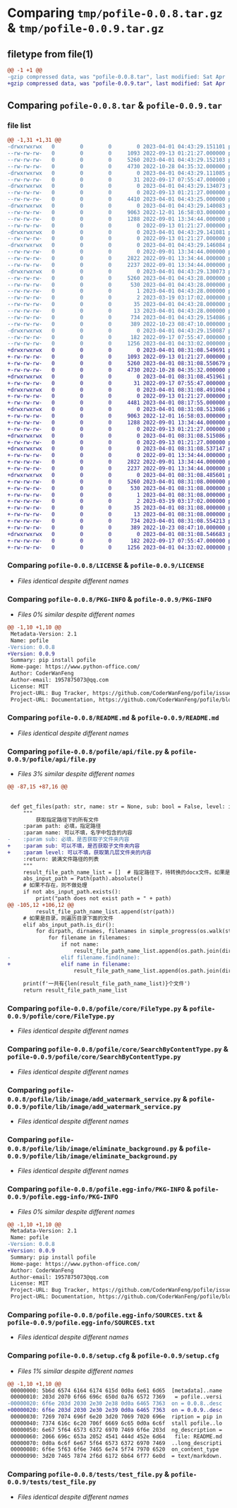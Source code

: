 # Comparing `tmp/pofile-0.0.8.tar.gz` & `tmp/pofile-0.0.9.tar.gz`

## filetype from file(1)

```diff
@@ -1 +1 @@
-gzip compressed data, was "pofile-0.0.8.tar", last modified: Sat Apr  1 04:43:29 2023, max compression
+gzip compressed data, was "pofile-0.0.9.tar", last modified: Sat Apr  1 08:31:08 2023, max compression
```

## Comparing `pofile-0.0.8.tar` & `pofile-0.0.9.tar`

### file list

```diff
@@ -1,31 +1,31 @@
-drwxrwxrwx   0        0        0        0 2023-04-01 04:43:29.151101 pofile-0.0.8/
--rw-rw-rw-   0        0        0     1093 2022-09-13 01:21:27.000000 pofile-0.0.8/LICENSE
--rw-rw-rw-   0        0        0     5260 2023-04-01 04:43:29.152103 pofile-0.0.8/PKG-INFO
--rw-rw-rw-   0        0        0     4730 2022-10-28 04:35:32.000000 pofile-0.0.8/README.md
-drwxrwxrwx   0        0        0        0 2023-04-01 04:43:29.111085 pofile-0.0.8/pofile/
--rw-rw-rw-   0        0        0       31 2022-09-17 07:55:47.000000 pofile-0.0.8/pofile/__init__.py
-drwxrwxrwx   0        0        0        0 2023-04-01 04:43:29.134073 pofile-0.0.8/pofile/api/
--rw-rw-rw-   0        0        0        0 2022-09-13 01:21:27.000000 pofile-0.0.8/pofile/api/__init__.py
--rw-rw-rw-   0        0        0     4410 2023-04-01 04:43:25.000000 pofile-0.0.8/pofile/api/file.py
-drwxrwxrwx   0        0        0        0 2023-04-01 04:43:29.140083 pofile-0.0.8/pofile/core/
--rw-rw-rw-   0        0        0     9063 2022-12-01 16:58:03.000000 pofile-0.0.8/pofile/core/FileType.py
--rw-rw-rw-   0        0        0     1288 2022-09-01 13:34:44.000000 pofile-0.0.8/pofile/core/SearchByContentType.py
--rw-rw-rw-   0        0        0        0 2022-09-13 01:21:27.000000 pofile-0.0.8/pofile/core/__init__.py
-drwxrwxrwx   0        0        0        0 2023-04-01 04:43:29.141081 pofile-0.0.8/pofile/lib/
--rw-rw-rw-   0        0        0        0 2022-09-13 01:21:27.000000 pofile-0.0.8/pofile/lib/__init__.py
-drwxrwxrwx   0        0        0        0 2023-04-01 04:43:29.146084 pofile-0.0.8/pofile/lib/image/
--rw-rw-rw-   0        0        0        0 2022-09-01 13:34:44.000000 pofile-0.0.8/pofile/lib/image/__init__.py
--rw-rw-rw-   0        0        0     2822 2022-09-01 13:34:44.000000 pofile-0.0.8/pofile/lib/image/add_watermark_service.py
--rw-rw-rw-   0        0        0     2237 2022-09-01 13:34:44.000000 pofile-0.0.8/pofile/lib/image/eliminate_background.py
-drwxrwxrwx   0        0        0        0 2023-04-01 04:43:29.130073 pofile-0.0.8/pofile.egg-info/
--rw-rw-rw-   0        0        0     5260 2023-04-01 04:43:28.000000 pofile-0.0.8/pofile.egg-info/PKG-INFO
--rw-rw-rw-   0        0        0      530 2023-04-01 04:43:28.000000 pofile-0.0.8/pofile.egg-info/SOURCES.txt
--rw-rw-rw-   0        0        0        1 2023-04-01 04:43:28.000000 pofile-0.0.8/pofile.egg-info/dependency_links.txt
--rw-rw-rw-   0        0        0        2 2023-03-19 03:17:02.000000 pofile-0.0.8/pofile.egg-info/not-zip-safe
--rw-rw-rw-   0        0        0       35 2023-04-01 04:43:28.000000 pofile-0.0.8/pofile.egg-info/requires.txt
--rw-rw-rw-   0        0        0       13 2023-04-01 04:43:28.000000 pofile-0.0.8/pofile.egg-info/top_level.txt
--rw-rw-rw-   0        0        0      734 2023-04-01 04:43:29.154086 pofile-0.0.8/setup.cfg
--rw-rw-rw-   0        0        0      389 2022-10-23 08:47:10.000000 pofile-0.0.8/setup.py
-drwxrwxrwx   0        0        0        0 2023-04-01 04:43:29.150087 pofile-0.0.8/tests/
--rw-rw-rw-   0        0        0      182 2022-09-17 07:55:47.000000 pofile-0.0.8/tests/__init__.py
--rw-rw-rw-   0        0        0     1256 2023-04-01 04:33:02.000000 pofile-0.0.8/tests/test_file.py
+drwxrwxrwx   0        0        0        0 2023-04-01 08:31:08.549691 pofile-0.0.9/
+-rw-rw-rw-   0        0        0     1093 2022-09-13 01:21:27.000000 pofile-0.0.9/LICENSE
+-rw-rw-rw-   0        0        0     5260 2023-04-01 08:31:08.550679 pofile-0.0.9/PKG-INFO
+-rw-rw-rw-   0        0        0     4730 2022-10-28 04:35:32.000000 pofile-0.0.9/README.md
+drwxrwxrwx   0        0        0        0 2023-04-01 08:31:08.451961 pofile-0.0.9/pofile/
+-rw-rw-rw-   0        0        0       31 2022-09-17 07:55:47.000000 pofile-0.0.9/pofile/__init__.py
+drwxrwxrwx   0        0        0        0 2023-04-01 08:31:08.491004 pofile-0.0.9/pofile/api/
+-rw-rw-rw-   0        0        0        0 2022-09-13 01:21:27.000000 pofile-0.0.9/pofile/api/__init__.py
+-rw-rw-rw-   0        0        0     4481 2023-04-01 08:17:55.000000 pofile-0.0.9/pofile/api/file.py
+drwxrwxrwx   0        0        0        0 2023-04-01 08:31:08.513086 pofile-0.0.9/pofile/core/
+-rw-rw-rw-   0        0        0     9063 2022-12-01 16:58:03.000000 pofile-0.0.9/pofile/core/FileType.py
+-rw-rw-rw-   0        0        0     1288 2022-09-01 13:34:44.000000 pofile-0.0.9/pofile/core/SearchByContentType.py
+-rw-rw-rw-   0        0        0        0 2022-09-13 01:21:27.000000 pofile-0.0.9/pofile/core/__init__.py
+drwxrwxrwx   0        0        0        0 2023-04-01 08:31:08.515086 pofile-0.0.9/pofile/lib/
+-rw-rw-rw-   0        0        0        0 2022-09-13 01:21:27.000000 pofile-0.0.9/pofile/lib/__init__.py
+drwxrwxrwx   0        0        0        0 2023-04-01 08:31:08.537147 pofile-0.0.9/pofile/lib/image/
+-rw-rw-rw-   0        0        0        0 2022-09-01 13:34:44.000000 pofile-0.0.9/pofile/lib/image/__init__.py
+-rw-rw-rw-   0        0        0     2822 2022-09-01 13:34:44.000000 pofile-0.0.9/pofile/lib/image/add_watermark_service.py
+-rw-rw-rw-   0        0        0     2237 2022-09-01 13:34:44.000000 pofile-0.0.9/pofile/lib/image/eliminate_background.py
+drwxrwxrwx   0        0        0        0 2023-04-01 08:31:08.485601 pofile-0.0.9/pofile.egg-info/
+-rw-rw-rw-   0        0        0     5260 2023-04-01 08:31:08.000000 pofile-0.0.9/pofile.egg-info/PKG-INFO
+-rw-rw-rw-   0        0        0      530 2023-04-01 08:31:08.000000 pofile-0.0.9/pofile.egg-info/SOURCES.txt
+-rw-rw-rw-   0        0        0        1 2023-04-01 08:31:08.000000 pofile-0.0.9/pofile.egg-info/dependency_links.txt
+-rw-rw-rw-   0        0        0        2 2023-03-19 03:17:02.000000 pofile-0.0.9/pofile.egg-info/not-zip-safe
+-rw-rw-rw-   0        0        0       35 2023-04-01 08:31:08.000000 pofile-0.0.9/pofile.egg-info/requires.txt
+-rw-rw-rw-   0        0        0       13 2023-04-01 08:31:08.000000 pofile-0.0.9/pofile.egg-info/top_level.txt
+-rw-rw-rw-   0        0        0      734 2023-04-01 08:31:08.554213 pofile-0.0.9/setup.cfg
+-rw-rw-rw-   0        0        0      389 2022-10-23 08:47:10.000000 pofile-0.0.9/setup.py
+drwxrwxrwx   0        0        0        0 2023-04-01 08:31:08.546683 pofile-0.0.9/tests/
+-rw-rw-rw-   0        0        0      182 2022-09-17 07:55:47.000000 pofile-0.0.9/tests/__init__.py
+-rw-rw-rw-   0        0        0     1256 2023-04-01 04:33:02.000000 pofile-0.0.9/tests/test_file.py
```

### Comparing `pofile-0.0.8/LICENSE` & `pofile-0.0.9/LICENSE`

 * *Files identical despite different names*

### Comparing `pofile-0.0.8/PKG-INFO` & `pofile-0.0.9/PKG-INFO`

 * *Files 0% similar despite different names*

```diff
@@ -1,10 +1,10 @@
 Metadata-Version: 2.1
 Name: pofile
-Version: 0.0.8
+Version: 0.0.9
 Summary: pip install pofile
 Home-page: https://www.python-office.com/
 Author: CoderWanFeng
 Author-email: 1957875073@qq.com
 License: MIT
 Project-URL: Bug Tracker, https://github.com/CoderWanFeng/pofile/issues
 Project-URL: Documentation, https://github.com/CoderWanFeng/pofile/blob/master/README.md
```

### Comparing `pofile-0.0.8/README.md` & `pofile-0.0.9/README.md`

 * *Files identical despite different names*

### Comparing `pofile-0.0.8/pofile/api/file.py` & `pofile-0.0.9/pofile/api/file.py`

 * *Files 3% similar despite different names*

```diff
@@ -87,15 +87,16 @@
 
 
 def get_files(path: str, name: str = None, sub: bool = False, level: int = 0) -> list:
     """
         获取指定路径下的所有文件
     :param path: 必填，指定路径
     :param name: 可以不填，名字中包含的内容
-    :param sub: 必填，是否获取子文件夹内容
+    :param sub: 可以不填，是否获取子文件夹内容
+    :param level: 可以不填，获取第几层文件夹的内容
     :return: 装满文件路径的列表
     """
     result_file_path_name_list = []  # 指定路径下，待转换的docx文件。如果是目录，不递归
     abs_input_path = Path(path).absolute()
     # 如果不存在，则不做处理
     if not abs_input_path.exists():
         print("path does not exist path = " + path)
@@ -105,12 +106,12 @@
         result_file_path_name_list.append(str(path))
     # 如果是目录，则遍历目录下面的文件
     elif abs_input_path.is_dir():
         for dirpath, dirnames, filenames in simple_progress(os.walk(str(abs_input_path))):
             for filename in filenames:
                 if not name:
                     result_file_path_name_list.append(os.path.join(dirpath, filename))
-                elif filename.find(name):
+                elif name in filename:
                     result_file_path_name_list.append(os.path.join(dirpath, filename))
 
     print(f'一共有{len(result_file_path_name_list)}个文件')
     return result_file_path_name_list
```

### Comparing `pofile-0.0.8/pofile/core/FileType.py` & `pofile-0.0.9/pofile/core/FileType.py`

 * *Files identical despite different names*

### Comparing `pofile-0.0.8/pofile/core/SearchByContentType.py` & `pofile-0.0.9/pofile/core/SearchByContentType.py`

 * *Files identical despite different names*

### Comparing `pofile-0.0.8/pofile/lib/image/add_watermark_service.py` & `pofile-0.0.9/pofile/lib/image/add_watermark_service.py`

 * *Files identical despite different names*

### Comparing `pofile-0.0.8/pofile/lib/image/eliminate_background.py` & `pofile-0.0.9/pofile/lib/image/eliminate_background.py`

 * *Files identical despite different names*

### Comparing `pofile-0.0.8/pofile.egg-info/PKG-INFO` & `pofile-0.0.9/pofile.egg-info/PKG-INFO`

 * *Files 0% similar despite different names*

```diff
@@ -1,10 +1,10 @@
 Metadata-Version: 2.1
 Name: pofile
-Version: 0.0.8
+Version: 0.0.9
 Summary: pip install pofile
 Home-page: https://www.python-office.com/
 Author: CoderWanFeng
 Author-email: 1957875073@qq.com
 License: MIT
 Project-URL: Bug Tracker, https://github.com/CoderWanFeng/pofile/issues
 Project-URL: Documentation, https://github.com/CoderWanFeng/pofile/blob/master/README.md
```

### Comparing `pofile-0.0.8/pofile.egg-info/SOURCES.txt` & `pofile-0.0.9/pofile.egg-info/SOURCES.txt`

 * *Files identical despite different names*

### Comparing `pofile-0.0.8/setup.cfg` & `pofile-0.0.9/setup.cfg`

 * *Files 1% similar despite different names*

```diff
@@ -1,10 +1,10 @@
 00000000: 5b6d 6574 6164 6174 615d 0d0a 6e61 6d65  [metadata]..name
 00000010: 203d 2070 6f66 696c 650d 0a76 6572 7369   = pofile..versi
-00000020: 6f6e 203d 2030 2e30 2e38 0d0a 6465 7363  on = 0.0.8..desc
+00000020: 6f6e 203d 2030 2e30 2e39 0d0a 6465 7363  on = 0.0.9..desc
 00000030: 7269 7074 696f 6e20 3d20 7069 7020 696e  ription = pip in
 00000040: 7374 616c 6c20 706f 6669 6c65 0d0a 6c6f  stall pofile..lo
 00000050: 6e67 5f64 6573 6372 6970 7469 6f6e 203d  ng_description =
 00000060: 2066 696c 653a 2052 4541 444d 452e 6d64   file: README.md
 00000070: 0d0a 6c6f 6e67 5f64 6573 6372 6970 7469  ..long_descripti
 00000080: 6f6e 5f63 6f6e 7465 6e74 5f74 7970 6520  on_content_type 
 00000090: 3d20 7465 7874 2f6d 6172 6b64 6f77 6e0d  = text/markdown.
```

### Comparing `pofile-0.0.8/tests/test_file.py` & `pofile-0.0.9/tests/test_file.py`

 * *Files identical despite different names*

